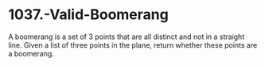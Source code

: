 # 1037.-Valid-Boomerang
A boomerang is a set of 3 points that are all distinct and not in a straight line.  Given a list of three points in the plane, return whether these points are a boomerang.

